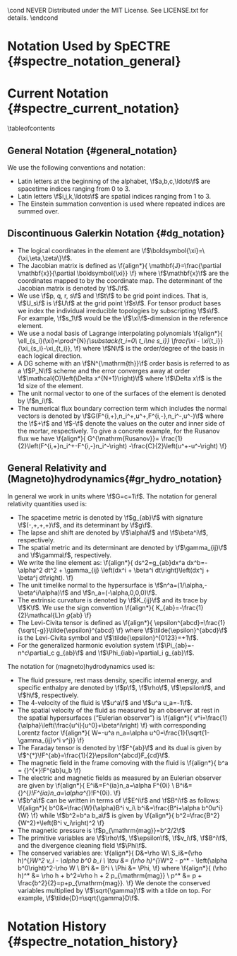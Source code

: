 \cond NEVER
Distributed under the MIT License.
See LICENSE.txt for details.
\endcond
# Notation Used by SpECTRE {#spectre_notation_general}

# Current Notation {#spectre_current_notation}

\tableofcontents

## General Notation {#general_notation}

We use the following conventions and notation:
- Latin letters at the beginning of the alphabet, \f$a,b,c,\ldots\f$ are
  spacetime indices ranging from 0 to 3.
- Latin letters \f$i,j,k,\ldots\f$ are spatial indices ranging from 1 to 3.
- The Einstein summation convention is used where repeated indices are summed
  over.

## Discontinuous Galerkin Notation {#dg_notation}

- The logical coordinates in the element are
  \f$\boldsymbol{\xi}=\{\xi,\eta,\zeta\}\f$.
- The Jacobian matrix is defined as
  \f{align*}{
      \mathbf{J}=\frac{\partial \mathbf{x}}{\partial \boldsymbol{\xi}}
  \f}
  where \f$\mathbf{x}\f$ are the coordinates mapped to by the coordinate map.
  The determinant of the Jacobian matrix is denoted by \f$J\f$.
- We use \f$p, q, r, s\f$ and \f$t\f$ to be grid point indices. That is,
  \f$U_s\f$ is \f$U\f$ at the grid point \f$s\f$. For tensor product bases we
  index the individual irreducible topologies by subscripting \f$s\f$. For
  example, \f$s_1\f$ would be the \f$\xi\f$-dimension in the reference element.
- We use a nodal basis of Lagrange interpolating polynomials
  \f{align*}{
      \ell_{s_i}(\xi)=\prod^{N}_{\substack{t_i=0\\ t_i\ne s_i}}
      \frac{\xi - \xi_{t_i}}{\xi_{s_i}-\xi_{t_i}},
  \f}
  where \f$N\f$ is the order/degree of the basis in each logical direction.
- A DG scheme with an \f$N^{\mathrm{th}}\f$ order basis is referred to as a
  \f$P_N\f$ scheme and the error converges away at order
  \f$\mathcal{O}\left(\Delta x^{N+1}\right)\f$ where \f$\Delta x\f$ is the 1d
  size of the element.
- The unit normal vector to one of the surfaces of the element is denoted by
  \f$n_i\f$.
- The numerical flux boundary correction term which includes the normal vectors
  is denoted by \f$G(F^{i,+},n_i^+,u^+,F^{i,-},n_i^-,u^-)\f$ where the \f$+\f$
  and \f$-\f$ denote the values on the outer and inner side of the mortar,
  respectively. To give a concrete example, for the Rusanov flux we have
  \f{align*}{
      G^{\mathrm{Rusanov}}=
      \frac{1}{2}\left(F^{i,+}n_i^+-F^{i,-}n_i^-\right)
      -\frac{C}{2}\left(u^+-u^-\right)
  \f}

## General Relativity and (Magneto)hydrodynamics{#gr_hydro_notation}

In general we work in units where \f$G=c=1\f$.
The notation for general relativity quantities used is:
- The spacetime metric is denoted by \f$g_{ab}\f$ with signature
  \f$(-,+,+,+)\f$, and its determinant by \f$g\f$.
- The lapse and shift are denoted by \f$\alpha\f$ and \f$\beta^i\f$,
  respectively.
- The spatial metric and its determinant are denoted by \f$\gamma_{ij}\f$ and
  \f$\gamma\f$, respectively.
- We write the line element as:
  \f{align*}{
      ds^2=g_{ab}dx^a dx^b=-\alpha^2 dt^2 +
      \gamma_{ij}
      \left(dx^i + \beta^i dt\right)\left(dx^j + \beta^j dt\right).
  \f}
- The unit timelike normal to the hypersurface is
  \f$n^a=(1/\alpha,-\beta^i/\alpha)\f$ and \f$n_a=(-\alpha,0,0,0)\f$.
- The extrinsic curvature is denoted by \f$K_{ij}\f$ and its trace by
  \f$K\f$. We use the sign convention
  \f{align*}{
      K_{ab}=-\frac{1}{2}\mathcal{L}_n g_{ab}
  \f}
- The Levi-Civita tensor is defined as
  \f{align*}{
      \epsilon^{abcd}=\frac{1}{\sqrt{-g}}\tilde{\epsilon}^{abcd}
  \f}
  where \f$\tilde{\epsilon}^{abcd}\f$ is the Levi-Civita symbol and
  \f$\tilde{\epsilon}^{0123}=+1\f$.
- For the generalized harmonic evolution system \f$\Pi_{ab}=-n^c\partial_c
  g_{ab}\f$ and \f$\Phi_{iab}=\partial_i g_{ab}\f$.

The notation for (magneto)hydrodynamics used is:
- The fluid pressure, rest mass density, specific internal energy, and specific
  enthalpy are denoted by \f$p\f$, \f$\rho\f$, \f$\epsilon\f$, and \f$h\f$,
  respectively.
- The 4-velocity of the fluid is \f$u^a\f$ and \f$u^a u_a=-1\f$.
- The spatial velocity of the fluid as measured by an observer at rest in the
  spatial hypersurfaces (“Eulerian observer”) is
  \f{align*}{
      v^i=\frac{1}{\alpha}\left(\frac{u^i}{u^0}+\beta^i\right)
  \f}
  with corresponding Lorentz factor
  \f{align*}{
      W=-u^a n_a=\alpha u^0=\frac{1}{\sqrt{1-\gamma_{ij}v^i v^j}}
  \f}
- The Faraday tensor is denoted by \f$F^{ab}\f$ and its dual is given by
  \f$^{*}\!F^{ab}=\frac{1}{2}\epsilon^{abcd}F_{cd}\f$.
- The magnetic field in the frame comoving with the fluid is
  \f{align*}{
      b^a = {}^{*}\!F^{ab}u_b
  \f}
- The electric and magnetic fields as measured by an Eulerian observer are given
  by
  \f{align*}{
      E^i&=F^{ia}n_a=\alpha F^{0i} \\
      B^i&= {}^{*}\!F^{ia}n_a=\alpha^{*}\!F^{0i}.
  \f}
- \f$b^a\f$ can be written in terms of \f$E^i\f$ and \f$B^i\f$ as follows:
  \f{align*}{
      b^0&=\frac{W}{\alpha}B^i v_i\\
      b^i&=\frac{B^i+\alpha b^0u^i}{W}
  \f}
  while \f$b^2=b^a b_a\f$ is given by
  \f{align*}{
      b^2=\frac{B^2}{W^2}+\left(B^i v_i\right)^2
  \f}
- The magnetic pressure is \f$p_{\mathrm{mag}}=b^2/2\f$
- The primitive variables are \f$\rho\f$, \f$\epsilon\f$, \f$v_i\f$, \f$B^i\f$,
  and the divergence cleaning field \f$\Phi\f$.
- The conserved variables are:
  \f{align*}{
      D&=\rho W\\
      S_i&=(\rho h)^{*}W^2 v_i - \alpha b^0 b_i \\
      \tau &= (\rho h)^{*}W^2 - p^* - \left(\alpha b^0\right)^2-\rho W \\
      B^i &= B^i \\
      \Phi &= \Phi,
  \f}
  where
  \f{align*}{
      (\rho h)^* &= \rho h + b^2=\rho h + 2 p_{\mathrm{mag}} \\
      p^* &= p + \frac{b^2}{2}=p+p_{\mathrm{mag}}.
  \f}
  We denote the conserved variables multiplied by \f$\sqrt{\gamma}\f$ with a
  tilde on top. For example, \f$\tilde{D}=\sqrt{\gamma}D\f$.

# Notation History {#spectre_notation_history}
